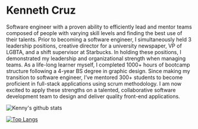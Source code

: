 # Kenneth Cruz

Software engineer with a proven ability to efficiently lead and mentor teams composed of people with varying skill levels and finding the best use of their talents. Prior to becoming a software engineer, I simultaneously held 3 leadership positions, creative director for a university newspaper, VP of LGBTA, and a shift supervisor at Starbucks. In holding these positions, I demonstrated my leadership and organizational strength when managing teams. As a life-long learner myself, I completed 1000+ hours of bootcamp structure following a 4-year BS degree in graphic design. Since making my transition to software engineer, I’ve mentored 300+ students to become proficient in full-stack applications using scrum methodology. I am now excited to apply these strengths on a talented, collaborative software development team to design and deliver quality front-end applications.

![Kenny's github stats](https://github-readme-stats.vercel.app/api?username=knnyczr&show_icons=true&theme=dark)

[![Top Langs](https://github-readme-stats.vercel.app/api/top-langs/?username=knnyczr&layout=compact)](https://github.com/knnyczr/github-readme-stats)
